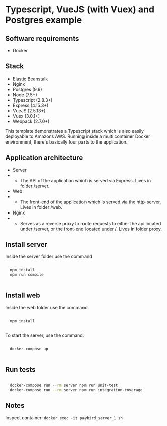 # Typescript, VueJS (with Vuex) and Postgres example
## Software requirements
 * Docker

## Stack
 * Elastic Beanstalk
 * Nginx
 * Postgres (9.6)
 * Node (7.5+)
 * Typescript (2.8.3+)
 * Express (4.15.3+)
 * VueJS (2.5.13+)
 * Vuex (3.0.1+)
 * Webpack (2.7.0+)

This template demonstrates a Typescript stack which is also easily deployable to Amazons AWS.
Running inside a multi container Docker environment, there's basically four parts to the application.

## Application architecture
 * Server
 * * The API of the application which is served via Express. Lives in folder /server.
 * Web
 * * The front-end of the application which is served via the http-server. Lives in folder /web.
 * Nginx
 * * Serves as a reverse proxy to route requests to either the api located under /server, or the front-end located under /. Lives in folder proxy.


## Install server

Inside the server folder use the command

```sh

  npm install
  npm run compile
  
```

## Install web

Inside the web folder use the command

```sh

  npm install
  
```

To start the server, use the command:

```sh

  docker-compose up
 
```

## Run tests

```sh

  docker-compose run --rm server npm run unit-test
  docker-compose run --rm server npm run integration-coverage

```

## Notes

Inspect container: ``docker exec -it paybird_server_1 sh``
